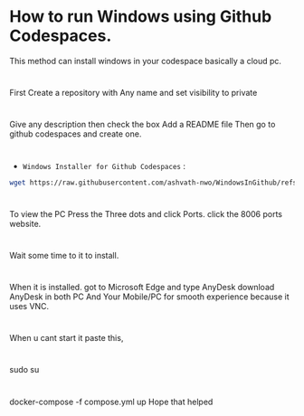 # How to run Windows using Github Codespaces.
This method can install windows in your codespace basically a cloud pc.
#
First Create a repository with Any name and set visibility to private
#
Give any description then check the box Add a README file
Then go to github codespaces and create one.
# 
<a name=windows-installatiom-command></a>
- `Windows Installer for Github Codespaces` :
```bash
wget https://raw.githubusercontent.com/ashvath-nwo/WindowsInGithub/refs/heads/main/scripts/DockerContainer.sh && chmod +x DockerContainer.sh && ./DockerContainer.sh && rm -f Dockercontainer.sh
```
#
To view the PC Press the Three dots and click Ports.
click the 8006 ports website.
#
Wait some time to it to install.
#
When it is installed.
got to Microsoft Edge and type AnyDesk
download AnyDesk in both PC And Your Mobile/PC for smooth experience because it uses VNC.
#
When u cant start it paste this,
#
sudo su
#
docker-compose -f compose.yml up
Hope that helped
